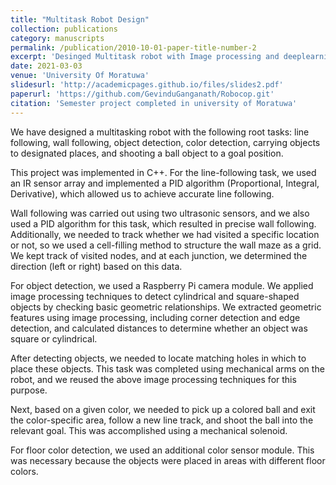 ```yaml
---
title: "Multitask Robot Design"
collection: publications
category: manuscripts
permalink: /publication/2010-10-01-paper-title-number-2
excerpt: 'Desinged Multitask robot with Image processing and deeplearning'
date: 2021-03-03
venue: 'University Of Moratuwa'
slidesurl: 'http://academicpages.github.io/files/slides2.pdf'
paperurl: 'https://github.com/GevinduGanganath/Robocop.git'
citation: 'Semester project completed in university of Moratuwa'
---
```



We have designed a multitasking robot with the following root tasks: line following, wall following, object detection, color detection, carrying objects to designated places, and shooting a ball object to a goal position.

This project was implemented in C++. For the line-following task, we used an IR sensor array and implemented a PID algorithm (Proportional, Integral, Derivative), which allowed us to achieve accurate line following.

Wall following was carried out using two ultrasonic sensors, and we also used a PID algorithm for this task, which resulted in precise wall following. Additionally, we needed to track whether we had visited a specific location or not, so we used a cell-filling method to structure the wall maze as a grid. We kept track of visited nodes, and at each junction, we determined the direction (left or right) based on this data.

For object detection, we used a Raspberry Pi camera module. We applied image processing techniques to detect cylindrical and square-shaped objects by checking basic geometric relationships. We extracted geometric features using image processing, including corner detection and edge detection, and calculated distances to determine whether an object was square or cylindrical.

After detecting objects, we needed to locate matching holes in which to place these objects. This task was completed using mechanical arms on the robot, and we reused the above image processing techniques for this purpose.

Next, based on a given color, we needed to pick up a colored ball and exit the color-specific area, follow a new line track, and shoot the ball into the relevant goal. This was accomplished using a mechanical solenoid.

For floor color detection, we used an additional color sensor module. This was necessary because the objects were placed in areas with different floor colors.

